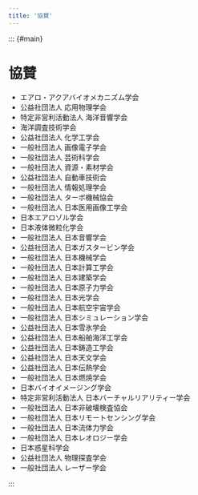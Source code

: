 ```yaml
---
title: '協賛'
---
```


::: {#main}

# 協賛

- エアロ・アクアバイオメカニズム学会
- 公益社団法人 応用物理学会
- 特定非営利活動法人 海洋音響学会
- 海洋調査技術学会
- 公益社団法人 化学工学会
- 一般社団法人 画像電子学会
- 一般社団法人 芸術科学会
- 一般社団法人 資源・素材学会
- 公益社団法人 自動車技術会
- 一般社団法人 情報処理学会
- 一般社団法人 ターボ機械協会
- 一般社団法人 日本医用画像工学会
- 日本エアロゾル学会
- 日本液体微粒化学会
- 一般社団法人 日本音響学会
- 公益社団法人 日本ガスタービン学会
- 一般社団法人 日本機械学会
- 一般社団法人 日本計算工学会
- 一般社団法人 日本建築学会
- 一般社団法人 日本原子力学会
- 一般社団法人 日本光学会
- 一般社団法人 日本航空宇宙学会
- 一般社団法人 日本シミュレーション学会
- 公益社団法人 日本雪氷学会
- 公益社団法人 日本船舶海洋工学会
- 公益社団法人 日本鋳造工学会
- 公益社団法人 日本天文学会
- 公益社団法人 日本伝熱学会
- 一般社団法人 日本燃焼学会
- 日本バイオイメージング学会
- 特定非営利活動法人 日本バーチャルリアリティー学会
- 一般社団法人 日本非破壊検査協会
- 一般社団法人 日本リモートセンシング学会
- 一般社団法人 日本流体力学会
- 一般社団法人 日本レオロジー学会
- 日本惑星科学会
- 公益社団法人 物理探査学会
- 一般社団法人 レーザー学会

:::

